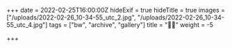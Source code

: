 +++
date = 2022-02-25T16:00:00Z
hideExif = true
hideTitle = true
images = ["/uploads/2022-02-26_10-34-55_utc_2.jpg", "/uploads/2022-02-26_10-34-55_utc_4.jpg"]
tags = ["bw", "archive", "gallery"]
title = "🤙🙏"
weight = -5

+++
